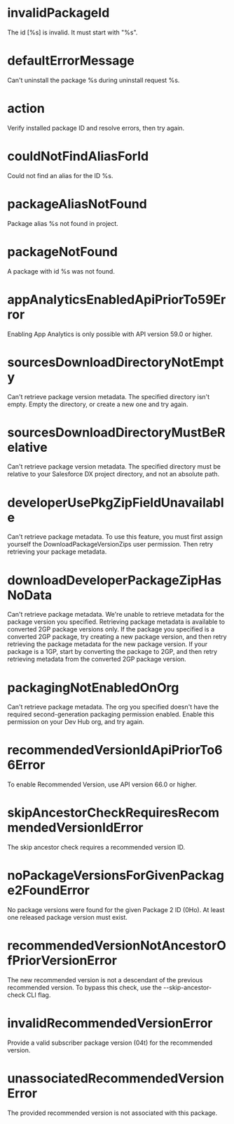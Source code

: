 # invalidPackageId

The id [%s] is invalid. It must start with "%s".

# defaultErrorMessage

Can't uninstall the package %s during uninstall request %s.

# action

Verify installed package ID and resolve errors, then try again.

# couldNotFindAliasForId

Could not find an alias for the ID %s.

# packageAliasNotFound

Package alias %s not found in project.

# packageNotFound

A package with id %s was not found.

# appAnalyticsEnabledApiPriorTo59Error

Enabling App Analytics is only possible with API version 59.0 or higher.

# sourcesDownloadDirectoryNotEmpty

Can't retrieve package version metadata. The specified directory isn't empty. Empty the directory, or create a new one and try again.

# sourcesDownloadDirectoryMustBeRelative

Can't retrieve package version metadata. The specified directory must be relative to your Salesforce DX project directory, and not an absolute path.

# developerUsePkgZipFieldUnavailable

Can't retrieve package metadata. To use this feature, you must first assign yourself the DownloadPackageVersionZips user permission. Then retry retrieving your package metadata.

# downloadDeveloperPackageZipHasNoData

Can't retrieve package metadata. We're unable to retrieve metadata for the package version you specified. Retrieving package metadata is available to converted 2GP package versions only. If the package you specified is a converted 2GP package, try creating a new package version, and then retry retrieving the package metadata for the new package version. If your package is a 1GP, start by converting the package to 2GP, and then retry retrieving metadata from the converted 2GP package version.

# packagingNotEnabledOnOrg

Can't retrieve package metadata. The org you specified doesn't have the required second-generation packaging permission enabled. Enable this permission on your Dev Hub org, and try again.

# recommendedVersionIdApiPriorTo66Error

To enable Recommended Version, use API version 66.0 or higher.

# skipAncestorCheckRequiresRecommendedVersionIdError

The skip ancestor check requires a recommended version ID.

# noPackageVersionsForGivenPackage2FoundError

No package versions were found for the given Package 2 ID (0Ho). At least one released package version must exist.

# recommendedVersionNotAncestorOfPriorVersionError

The new recommended version is not a descendant of the previous recommended version. To bypass this check, use the --skip-ancestor-check CLI flag.

# invalidRecommendedVersionError

Provide a valid subscriber package version (04t) for the recommended version.

# unassociatedRecommendedVersionError

The provided recommended version is not associated with this package.
